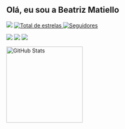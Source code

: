 ## Olá, eu sou a Beatriz Matiello 


<picture>
  <source
    srcset="https://github-readme-stats.vercel.app/api?username=matiellox&show_icons=true&theme=dracula"
    media="(prefers-color-scheme: dark)"
  />
  <source
    srcset="https://github-readme-stats.vercel.app/api?username=matiellox&show_icons=true"
    media="(prefers-color-scheme: onedark), (prefers-color-scheme: dark)"
  />
  <img src="https://github-readme-stats.vercel.app/api?username=matiellox&show_icons=true" />
</picture>
</a> 
    <a href="https://github.com/matiellox?tab=repositories&sort=stargazers">
        <img 
            alt="Total de estrelas" 
            title="Total de estrelas GitHub" 
            src="https://custom-icon-badges.demolab.com/github/stars/matiellox?color=55960c&style=for-the-badge&labelColor=488207&logo=star&label=estrelas"
        />
    </a>
    <a href="https://github.com/matiellox?tab=followers">
        <img 
            alt="Seguidores" 
            title="Me siga no GitHub" 
            src="https://custom-icon-badges.demolab.com/github/followers/matiellox?color=236ad3&labelColor=1155ba&style=for-the-badge&logo=github&label=Seguidores&logoColor=white"
        />
    </a>
</p>
<div> 

  <a href="https://instagram.com/matiellox" target="_blank"><img src="https://img.shields.io/badge/-Instagram-%23E4405F?style=for-the-badge&logo=instagram&logoColor=white" target="_blank"></a>
  <a href = "mailto:beatrizsilvamatiello180205@gmail.com"><img src="https://img.shields.io/badge/-Gmail-%23333?style=for-the-badge&logo=gmail&logoColor=white" target="_blank"></a>
  <a href="https://www.linkedin.com/in/matiellobeatriz" target="_blank"><img src="https://img.shields.io/badge/-LinkedIn-%230077B5?style=for-the-badge&logo=linkedin&logoColor=white" target="_blank"></a> 
  
</div>
<p>
  <img 
      align="left" 
      alt="GitHub Stats" 
      height="200" 
      src="https://github-readme-stats.vercel.app/api/top-langs/?username=matiellox&theme=tokyonight&layout=compact&custom_title=Tecnologias&langs_count=9" 
  />

</p>

